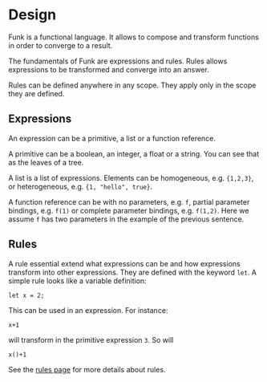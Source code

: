 # Design

Funk is a functional language.  It allows to compose and transform functions in order to converge to a result.

The fundamentals of Funk are expressions and rules.  Rules allows expressions to be transformed and converge into an answer.

Rules can be defined anywhere in any scope.  They apply only in the scope they are defined.

## Expressions

An expression can be a primitive, a list or a function reference.

A primitive can be a boolean, an integer, a float or a string.  You can see that as the leaves of a tree.

A list is a list of expressions.  Elements can be homogeneous, e.g. `{1,2,3}`, or heterogeneous, e.g. `{1, "hello", true}`.

A function reference can be with no parameters, e.g. `f`, partial parameter bindings, e.g. `f(1)` or complete parameter bindings, e.g. `f(1,2)`.  Here we assume `f` has two parameters in the example of the previous sentence.

## Rules

A rule essential extend what expressions can be and how expressions transform into other expressions.  They are defined with the keyword `let`.  A simple rule looks like a variable definition:

```
let x = 2;
```

This can be used in an expression.  For instance:

```
x+1
```

will transform in the primitive expression `3`.  So will

```
x()+1
```

See the [rules page](rules.md) for more details about rules.
